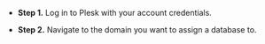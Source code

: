 * **Step 1.** Log in to Plesk with your account credentials.

* **Step 2.** Navigate to the domain you want to assign a database to.
